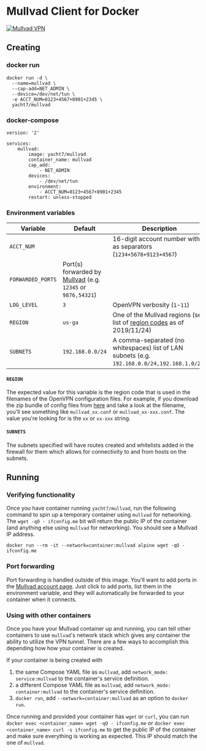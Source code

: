 # Mullvad Client for Docker
[![Mullvad VPN](https://mullvad.net/media/press/MullvadVPN_logo_Round_RGB_Color_positive.png)](https://mullvad.net)

## Creating
### docker run
```
docker run -d \
  --name=mullvad \
  --cap-add=NET_ADMIN \
  --device=/dev/net/tun \
  -e ACCT_NUM=0123+4567+8901+2345 \
  yacht7/mullvad
```

### docker-compose
```
version: '2'

services:
    mullvad:
        image: yacht7/mullvad
        container_name: mullvad
        cap_add:
            - NET_ADMIN
        devices:
            - /dev/net/tun
        environment:
            - ACCT_NUM=0123+4567+8901+2345
        restart: unless-stopped
```

### Environment variables

| Variable | Default | Description |
| --- | --- | --- |
| `ACCT_NUM` | | 16-digit account number with `+` as separators (`1234+5678+9123+4567`) |
| `FORWARDED_PORTS` | Port(s) forwarded by [Mullvad](https://mullvad.net/en/account/ports/) (e.g. `12345` or `9876,54321`) |
| `LOG_LEVEL` | `3` | OpenVPN verbosity (`1`-`11`) |
| `REGION` | `us-ga` | One of the Mullvad regions (see list of [region codes](region_codes) as of 2019/11/24) |
| `SUBNETS` | `192.168.0.0/24` | A comma-separated (no whitespaces) list of LAN subnets (e.g. `192.168.0.0/24,192.168.1.0/24`) |

#### `REGION`
The expected value for this variable is the region code that is used in the filenames of the OpenVPN configuration files. For example, if you download the zip bundle of config files from [here](https://mullvad.net/en/download/config/?platform=linux) and take a look at the filename, you'll see something like `mullvad_xx.conf` or `mullvad_xx-xxx.conf`. The value you're looking for is the `xx` or `xx-xxx` string.

#### `SUBNETS`
The subnets specified will have routes created and whitelists added in the firewall for them which allows for connectivity to and from hosts on the subnets. 

## Running
### Verifying functionality
Once you have container running `yacht7/mullvad`, run the following command to spin up a temporary container using `mullvad` for networking. The `wget -qO - ifconfig.me` bit will return the public IP of the container (and anything else using `mullvad` for networking). You should see a Mullvad IP address.
```
docker run --rm -it --network=container:mullvad alpine wget -qO - ifconfig.me
```

### Port forwarding
Port forwarding is handled outside of this image. You'll want to add ports in the [Mullvad account page](https://mullvad.net/en/account/ports/). Just click to add ports, list them in the environment variable, and they will automatically be forwarded to your container when it connects.

### Using with other containers
Once you have your Mullvad container up and running, you can tell other containers to use `mullvad`'s network stack which gives any container the ability to utilize the VPN tunnel. There are a few ways to accomplish this depending how how your container is created.

If your container is being created with
1. the same Compose YAML file as `mullvad`, add `network_mode: service:mullvad` to the container's service definition.
2. a different Compose YAML file as `mullvad`, add `network_mode: container:mullvad` to the container's service definition.
3. `docker run`, add `--network=container:mullvad` as an option to `docker run`.

Once running and provided your container has `wget` or `curl`, you can run `docker exec <container_name> wget -qO - ifconfig.me` or `docker exec <container_name> curl -s ifconfig.me` to get the public IP of the container and make sure everything is working as expected. This IP should match the one of `mullvad`.
